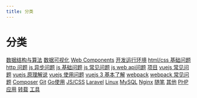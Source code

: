 ```yaml
---
title: 分类
---
```

# 分类

<span class="el-tag el-tag--success"> [数据结构与算法](/codes/algorithm)</span><span class="el-tag el-tag--info"> [数据可视化](/codes/charts)</span><span class="el-tag el-tag--warning"> [Web Components](/codes/web-components)</span><span class="el-tag el-tag--danger"> [开发运行环境](/learns/dev-prod-env)</span><span class="el-tag el-tag--success"> [html/css 基础问题](/learns/html-css)</span><span class="el-tag el-tag--info"> [http 问题](/learns/http)</span><span class="el-tag el-tag--warning"> [js 异步问题](/learns/js-asyn)</span><span class="el-tag el-tag--danger"> [js 基础问题](/learns/js-base)</span><span class="el-tag el-tag--success"> [js 常见问题](/learns/js-faq)</span><span class="el-tag el-tag--info"> [js web api问题](/learns/js-web-api)</span><span class="el-tag el-tag--warning"> [项目](/learns/project)</span><span class="el-tag el-tag--danger"> [vuejs 常见问题](/learns/vuejs-faq)</span><span class="el-tag el-tag--success"> [vuejs 原理解说](/learns/vuejs-principle)</span><span class="el-tag el-tag--info"> [vuejs 使用问题](/learns/vuejs-use)</span><span class="el-tag el-tag--warning"> [vuejs 3 基本了解](/learns/vuejs3-base)</span><span class="el-tag el-tag--danger"> [webpack](/learns/webpack)</span><span class="el-tag el-tag--success"> [webpack 常见问题](/learns/webpack-faq)</span><span class="el-tag el-tag--info"> [Composer](/posts/composer)</span><span class="el-tag el-tag--warning"> [Git](/posts/git)</span><span class="el-tag el-tag--danger"> [Go使用](/posts/go-usage)</span><span class="el-tag el-tag--success"> [JS/CSS](/posts/js-css)</span><span class="el-tag el-tag--info"> [Laravel](/posts/laravel)</span><span class="el-tag el-tag--warning"> [Linux](/posts/linux)</span><span class="el-tag el-tag--danger"> [MySQL](/posts/mysql)</span><span class="el-tag el-tag--success"> [Nginx](/posts/nginx)</span><span class="el-tag el-tag--info"> [随笔](/posts/notes)</span><span class="el-tag el-tag--warning"> [其他](/posts/others)</span><span class="el-tag el-tag--danger"> [PHP应用](/posts/php-usage)</span><span class="el-tag el-tag--success"> [转载](/posts/reprinted)</span><span class="el-tag el-tag--info"> [工具](/tools)</span>
